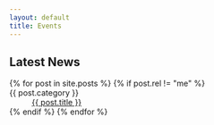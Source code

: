 ```yaml
---
layout: default
title: Events
---
```

 
<section class="content">
  <h2>Latest News</h2>
 
</section>
 
<article>
  <div class="article">
    {% for post in site.posts  %}
      {% if post.rel != "me" %}
        <dt>{{ post.category }}</dt>
        <dd> <a href="{{ BASE_PATH }}{{ post.url }}">{{ post.title }}</a></dd>
      {% endif %}
    {% endfor %} 
  </div>
</article>
